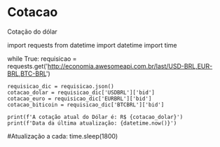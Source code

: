 # Cotacao
Cotação do dólar

import requests
from datetime import datetime
import time


while True:
    requisicao = requests.get('http://economia.awesomeapi.com.br/last/USD-BRL,EUR-BRL,BTC-BRL')

    requisicao_dic = requisicao.json()
    cotacao_dolar = requisicao_dic['USDBRL']['bid']
    cotacao_euro = requisicao_dic['EURBRL']['bid']
    cotacao_biticoin = requisicao_dic['BTCBRL']['bid']

    print(f'A cotação atual do Dólar é: R$ {cotacao_dolar}')
    print(f'Data da última atualização: {datetime.now()}')

#Atualização a cada:
    time.sleep(1800)


